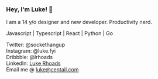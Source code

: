### Hey, I'm Luke! 👋

I am a 14 y/o designer and new developer. Productivity nerd. 

Javascript | Typescript | React | Python | Go

Twitter: @sockethangup <br>
Instagram: @luke.fyi <br>
Dribbble: @lrhoads <br>
LinkedIn: <a href="https://www.linkedin.com/in/luke-rhoads-283198190/">Luke Rhoads</a> <br>
Email me @ luke@centail.com
